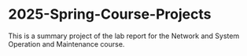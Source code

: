 # 2025-Spring-Course-Projects
This is a summary project of the lab report for the Network and System Operation and Maintenance course.
